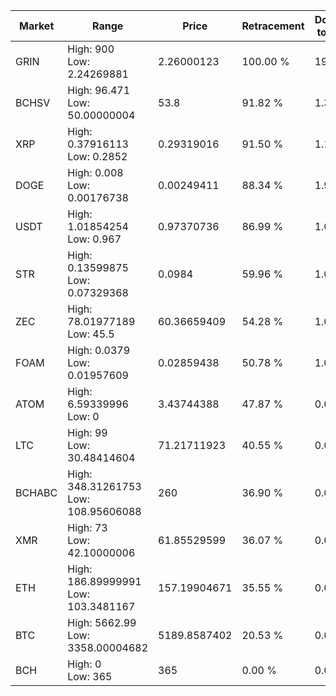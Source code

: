 | Market | Range | Price| Retracement | Doubles to 50% |
| --- | --- | --- | --- | --- |
| GRIN | High: 900<br />Low: 2.24269881 | 2.26000123 | 100.00 % | 199.61 |
| BCHSV | High: 96.471<br />Low: 50.00000004 | 53.8 | 91.82 % | 1.36 |
| XRP | High: 0.37916113<br />Low: 0.2852 | 0.29319016 | 91.50 % | 1.13 |
| DOGE | High: 0.008<br />Low: 0.00176738 | 0.00249411 | 88.34 % | 1.96 |
| USDT | High: 1.01854254<br />Low: 0.967 | 0.97370736 | 86.99 % | 1.02 |
| STR | High: 0.13599875<br />Low: 0.07329368 | 0.0984 | 59.96 % | 1.06 |
| ZEC | High: 78.01977189<br />Low: 45.5 | 60.36659409 | 54.28 % | 1.02 |
| FOAM | High: 0.0379<br />Low: 0.01957609 | 0.02859438 | 50.78 % | 1.01 |
| ATOM | High: 6.59339996<br />Low: 0 | 3.43744388 | 47.87 % | 0.00 |
| LTC | High: 99<br />Low: 30.48414604 | 71.21711923 | 40.55 % | 0.00 |
| BCHABC | High: 348.31261753<br />Low: 108.95606088 | 260 | 36.90 % | 0.00 |
| XMR | High: 73<br />Low: 42.10000006 | 61.85529599 | 36.07 % | 0.00 |
| ETH | High: 186.89999991<br />Low: 103.3481167 | 157.19904671 | 35.55 % | 0.00 |
| BTC | High: 5662.99<br />Low: 3358.00004682 | 5189.8587402 | 20.53 % | 0.00 |
| BCH | High: 0<br />Low: 365 | 365 | 0.00 % | 0.00 |
